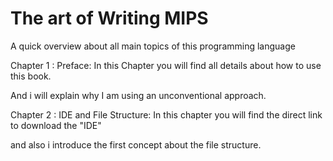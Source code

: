 # The art of Writing MIPS
A quick overview about all main topics of this programming language

Chapter 1 : Preface: In this Chapter you will find all details about how to use this book. 

And i will explain why I am using an unconventional approach. 

Chapter 2 : IDE and File Structure: In this chapter you will find the direct link to download the "IDE" 

and also i introduce the first concept about the file structure.
